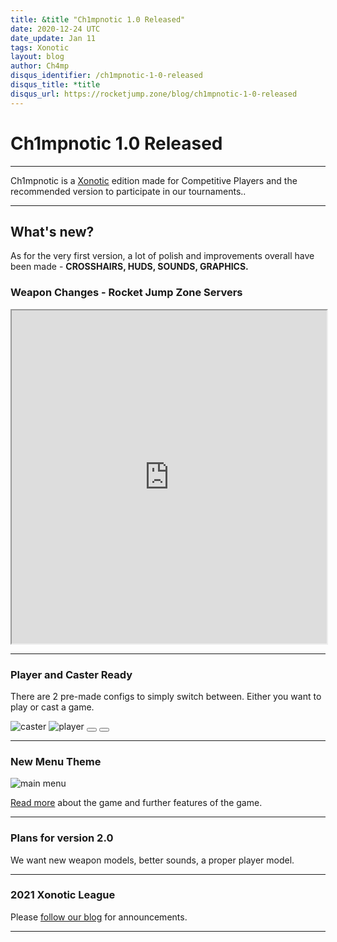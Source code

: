 ```yaml
---
title: &title "Ch1mpnotic 1.0 Released"
date: 2020-12-24 UTC
date_update: Jan 11
tags: Xonotic
layout: blog
author: Ch4mp
disqus_identifier: /ch1mpnotic-1-0-released
disqus_title: *title
disqus_url: https://rocketjump.zone/blog/ch1mpnotic-1-0-released
---
```


<h1 class="w3-center">Ch1mpnotic 1.0 Released</h1>

<hr>

<p class="w3-center">Ch1mpnotic is a
  <a href="https://xonotic.org/">Xonotic</a>
  edition made for Competitive Players and the recommended version to participate in our tournaments..</p>

<hr>

## What's new?

As for the very first version, a lot of polish and improvements overall have been made - **CROSSHAIRS, HUDS, SOUNDS, GRAPHICS.**

### Weapon Changes - Rocket Jump Zone Servers

<iframe class="w3-mobile" style="height:533px;width:100%" src="https://www.youtube.com/embed/hwTZpaba3tE" allow="accelerometer; encrypted-media; gyroscope; picture-in-picture" allowfullscreen></iframe>

<hr>

### Player and Caster Ready

There are 2 pre-made configs to simply switch between. Either you want to play or cast a game.  

<div class="w3-display-container w3-margin-top">
  <img src="../../images/ch1mpnotic/caster.jpg" class="w3-mobile mySlides w3-image w3-animate-opacity" alt="caster">
  <img src="../../images/ch1mpnotic/player.jpg" class="w3-mobile mySlides w3-image w3-animate-opacity" alt="player">

  <button class="w3-button w3-display-left w3-hide-small" onclick="plusDivs(-1)">
    <i class="fas fa-3x fa-arrow-left"></i>
  </button>
  <button class="w3-button w3-display-right w3-hide-small" onclick="plusDivs(1)">
    <i class="fas fa-3x fa-arrow-right"></i>
  </button>
</div>

<hr>

### New Menu Theme

<img src="../../images/ch1mpnotic/6.jpg" class="w3-mobile w3-image" alt="main menu">

<a href="/ch1mpnotic">Read more</a> about the game and further features of the game.

<hr>

### Plans for version 2.0

We want new weapon models, better sounds, a proper player model.

<hr>

### 2021 Xonotic League

Please <a href="/blog">follow our blog</a> for announcements.

<hr>
<script>

  var slideIndex = 1;
  showDivs(slideIndex);

  function plusDivs(n) {
    showDivs(slideIndex += n);
  }

  function showDivs(n) {
    var i;
    var x = document.getElementsByClassName("mySlides");
    if (n > x.length) {
      slideIndex = 1
    }
    if (n < 1) {
      slideIndex = x.length
    };
    for (i = 0; i < x.length; i++) {
      x[i].style.display = "none";
    }
    x[slideIndex - 1].style.display = "block";
  }
</script>
